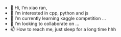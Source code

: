 - 👋 Hi, I’m xiao ran, 
- 👀 I’m interested in cpp, python and js
- 🌱 I’m currently learning kaggle competition ...
- 💞️ I’m looking to collaborate on ...
- 📫 How to reach me, just sleep for a long time hhh

<!---
XR-stb/XR-stb is a ✨ special ✨ repository because its `README.md` (this file) appears on your GitHub profile.
You can click the Preview link to take a look at your changes.
--->
